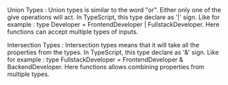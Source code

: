 Union Types : Union types is similar to the word "or". Either only one of the give operations will act. In TypeScript, this type declare as '|' sign. Like for example : type Developer = FrontendDeveloper | FullstackDeveloper. Here functions can accept multiple types of inputs.


Intersection Types : Intersection types means that it will take all the properties from the types. In TypeScript, this type declare as '&' sign. Like for example : type FullstackDeveloper =  FrontendDeveloper & BackendDeveloper. Here functions allows combining properties from multiple types.